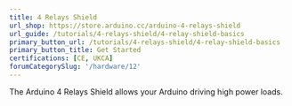```yaml
---
title: 4 Relays Shield
url_shop: https://store.arduino.cc/arduino-4-relays-shield
url_guide: /tutorials/4-relays-shield/4-relay-shield-basics
primary_button_url: /tutorials/4-relays-shield/4-relay-shield-basics
primary_button_title: Get Started
certifications: [CE, UKCA]
forumCategorySlug: '/hardware/12'
---
```


The Arduino 4 Relays Shield allows your Arduino driving high power loads.